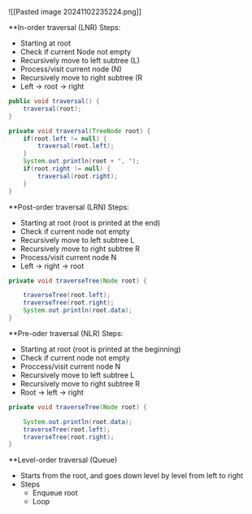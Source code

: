 ![[Pasted image 20241102235224.png]]

**In-order traversal (LNR)
Steps:
- Starting at root
- Check if current Node not empty
- Recursively move to left subtree (L)
- Process/visit current node (N)
- Recursively move to right subtree (R
- Left -> root -> right

```Java
public void traversal() {
	traversal(root);
}

private void traversal(TreeNode root) {
	if(root.left != null) {
		traversal(root.left);
	}
	System.out.println(root + ", ");
	if(root.right != null) {
		traversal(root.right);
	} 
}
```

**Post-order traversal (LRN)
Steps:
- Starting at root (root is printed at the end)
- Check if current node not empty
- Recursively move to left subtree L
- Recursively move to right subtree R
- Process/visit current node N
- Left -> right -> root

```Java
private void traverseTree(Node root) {

	traverseTree(root.left);
	traverseTree(root.right);
	System.out.println(root.data);
}
```

**Pre-oder traversal (NLR)
Steps:
- Starting at root (root is printed at the beginning)
- Check if current node not empty
- Proccess/visit current node N
- Recursively move to left subtree L
- Recursively move to right subtree R
- Root -> left -> right

```Java
private void traverseTree(Node root) {

	System.out.println(root.data);
	traverseTree(root.left);
	traverseTree(root.right);
}
```

**Level-order traversal (Queue)
- Starts from the root, and goes down level by level from left to right
- Steps
	- Enqueue root
	- Loop 
